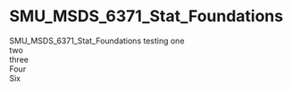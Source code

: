 # SMU_MSDS_6371_Stat_Foundations
SMU_MSDS_6371_Stat_Foundations testing
one  
two  
three  
Four  
Six
